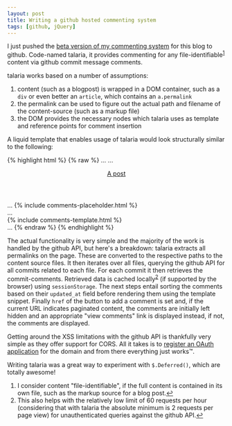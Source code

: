 ```yaml
---
layout: post
title: Writing a github hosted commenting system
tags: [github, jQuery]
---
```

I just pushed the [beta version of my commenting system](https://github.com/m2w/talaria) for this blog to github. Code-named talaria, it provides commenting for any file-identifiable<sup><a href="#note1" id="note1-return">1</a></sup> content via github commit message comments.

talaria works based on a number of assumptions:

1. content (such as a blogpost) is wrapped in a DOM container, such as a `div` or even better an `article`, which contains an `a.permalink`
2. the permalink can be used to figure out the actual path and filename of the content-source (such as a markup file)
3. the DOM provides the necessary nodes which talaria uses as template and reference points for comment insertion

A liquid template that enables usage of talaria would look structurally similar to the following:

{% highlight html %}
{% raw %}
...
    <script type="text/javascript" src="/path/to/comments.js"></script>
...
    <article>
        <header><a class="permalink" href="/permalink-to-post">A post</a></header>
        ...
        {% include comments-placeholder.html %}
    </article>
...
    <footer>
        {% include comments-template.html %}
    </footer>
...
{% endraw %}
{% endhighlight %}

The actual functionality is very simple and the majority of the work is handled by the github API, but here's a breakdown: talaria extracts all permalinks on the page. These are converted to the respective paths to the content source files. It then iterates over all files, querying the github API for all commits related to each file. For each commit it then retrieves the commit-comments. Retrieved data is cached locally<sup><a href="#note2" id="note2-return">2</a></sup> (if supported by the browser) using `sessionStorage`. The next steps entail sorting the comments based on their `updated_at` field before rendering them using the template snippet. Finally `href` of the button to add a comment is set and, if the current URL indicates paginated content, the comments are initially left hidden and an appropriate "view comments" link is displayed instead, if not, the comments are displayed.

Getting around the XSS limitations with the github API is thankfully very simple as they offer support for CORS. All it takes is to [register an OAuth application](https://github.com/settings/applications/new) for the domain and from there everything just works&trade;.

Writing talaria was a great way to experiment with `$.Deferred()`, which are totally awesome!

<footer class="article">
    <ol class="foot-notes">
        <li id="note1">I consider content "file-identifiable", if the full content is contained in its own file, such as the markup source for a blog post.<a href="#note1-return">&#8617;</a></li>
        <li id="note2">This also helps with the relatively low limit of 60 requests per hour (considering that with talaria the absolute minimum is 2 requests per page view) for unauthenticated queries against the github API.<a href="#note2-return">&#8617;</a></li>
    </ol>
</footer>
